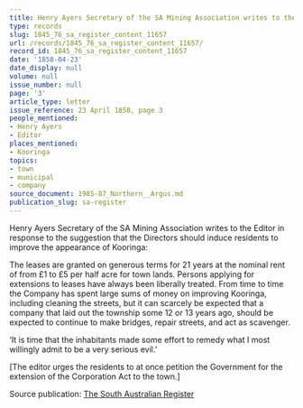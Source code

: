 ```yaml
---
title: Henry Ayers Secretary of the SA Mining Association writes to the Editor
type: records
slug: 1845_76_sa_register_content_11657
url: /records/1845_76_sa_register_content_11657/
record_id: 1845_76_sa_register_content_11657
date: '1858-04-23'
date_display: null
volume: null
issue_number: null
page: '3'
article_type: letter
issue_reference: 23 April 1858, page 3
people_mentioned:
- Henry Ayers
- Editor
places_mentioned:
- Kooringa
topics:
- town
- municipal
- company
source_document: 1985-87_Northern__Argus.md
publication_slug: sa-register
---
```


Henry Ayers Secretary of the SA Mining Association writes to the Editor in response to the suggestion that the Directors should induce residents to improve the appearance of Kooringa:

The leases are granted on generous terms for 21 years at the nominal rent of from £1 to £5 per half acre for town lands.  Persons applying for extensions to leases have always been liberally treated.  From time to time the Company has spent large sums of money on improving Kooringa, including cleaning the streets, but it can scarcely be expected that a company that laid out the township some 12 or 13 years ago, should be expected to continue to make bridges, repair streets, and act as scavenger.

‘It is time that the inhabitants made some effort to remedy what I most willingly admit to be a very serious evil.’

[The editor urges the residents to at once petition the Government for the extension of the Corporation Act to the town.]


Source publication: [The South Australian Register](/publications/sa-register/)
